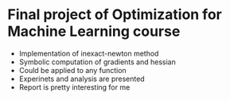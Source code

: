 # Final project of Optimization for Machine Learning course
* Implementation of inexact-newton method 
* Symbolic computation of gradients and hessian 
* Could be applied to any function 
* Experinets and analysis are presented 
* Report is pretty interesting for me
